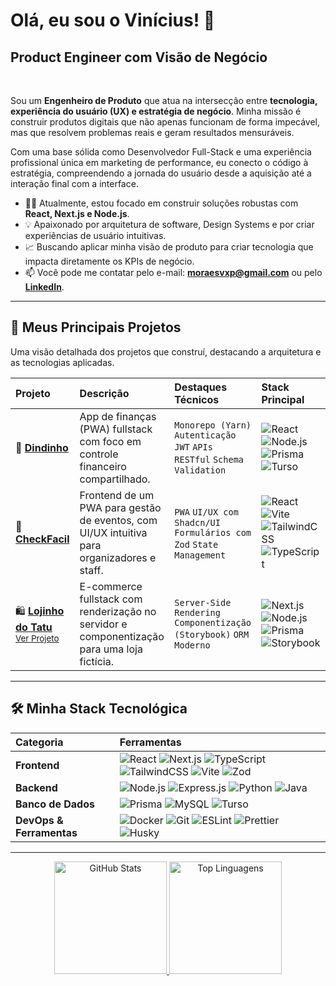 # Olá, eu sou o Vinícius! 👋

## Product Engineer com Visão de Negócio

<br>

Sou um **Engenheiro de Produto** que atua na intersecção entre **tecnologia, experiência do usuário (UX) e estratégia de negócio**. Minha missão é construir produtos digitais que não apenas funcionam de forma impecável, mas que resolvem problemas reais e geram resultados mensuráveis.

Com uma base sólida como Desenvolvedor Full-Stack e uma experiência profissional única em marketing de performance, eu conecto o código à estratégia, compreendendo a jornada do usuário desde a aquisição até a interação final com a interface.

- 👨‍💻 Atualmente, estou focado em construir soluções robustas com **React, Next.js e Node.js**.
- 💡 Apaixonado por arquitetura de software, Design Systems e por criar experiências de usuário intuitivas.
- 📈 Buscando aplicar minha visão de produto para criar tecnologia que impacta diretamente os KPIs de negócio.
- 📫 Você pode me contatar pelo e-mail: **<moraesvxp@gmail.com>** ou pelo [**LinkedIn**](https://www.linkedin.com/in/pwdbymoral/).

---

## 🚀 Meus Principais Projetos

Uma visão detalhada dos projetos que construí, destacando a arquitetura e as tecnologias aplicadas.

| Projeto | Descrição | Destaques Técnicos | Stack Principal |
| :--- | :--- | :--- | :--- |
| 💸 **[Dindinho](https://github.com/pwdbymoral/dindinho)** | App de finanças (PWA) fullstack com foco em controle financeiro compartilhado. | `Monorepo (Yarn)` `Autenticação JWT` `APIs RESTful` `Schema Validation` | ![React](https://img.shields.io/badge/React-20232A?style=for-the-badge&logo=react&logoColor=61DAFB) ![Node.js](https://img.shields.io/badge/Node.js-339933?style=for-the-badge&logo=node.js&logoColor=white) ![Prisma](https://img.shields.io/badge/Prisma-2D3748?style=for-the-badge&logo=prisma&logoColor=white) ![Turso](https://img.shields.io/badge/Turso-4FF8D2?style=for-the-badge&logo=sqlite&logoColor=black) |
| 🎉 **[CheckFacil](https://github.com/ForjaCorp/checkFacil)** | Frontend de um PWA para gestão de eventos, com UI/UX intuitiva para organizadores e staff. | `PWA` `UI/UX com Shadcn/UI` `Formulários com Zod` `State Management` | ![React](https://img.shields.io/badge/React-20232A?style=for-the-badge&logo=react&logoColor=61DAFB) ![Vite](https://img.shields.io/badge/Vite-646CFF?style=for-the-badge&logo=vite&logoColor=white) ![TailwindCSS](https://img.shields.io/badge/Tailwind_CSS-06B6D4?style=for-the-badge&logo=tailwind-css&logoColor=white) ![TypeScript](https://img.shields.io/badge/TypeScript-3178C6?style=for-the-badge&logo=typescript&logoColor=white) |
| 🛍️ **[Lojinho do Tatu](https://github.com/pwdbymoral/lojinho-do-tatu-nextjs)** <br><sub>[Ver Projeto](https://lojinhodotatu.vercel.app)</sub> | E-commerce fullstack com renderização no servidor e componentização para uma loja fictícia. | `Server-Side Rendering` `Componentização (Storybook)` `ORM Moderno` | ![Next.js](https://img.shields.io/badge/Next.js-000000?style=for-the-badge&logo=next.js&logoColor=white) ![Node.js](https://img.shields.io/badge/Node.js-339933?style=for-the-badge&logo=node.js&logoColor=white) ![Prisma](https://img.shields.io/badge/Prisma-2D3748?style=for-the-badge&logo=prisma&logoColor=white) ![Storybook](https://img.shields.io/badge/Storybook-FF4785?style=for-the-badge&logo=storybook&logoColor=white) |

---

## 🛠️ Minha Stack Tecnológica

| Categoria | Ferramentas |
| :--- | :--- |
| **Frontend** | ![React](https://img.shields.io/badge/react-%2320232A.svg?style=for-the-badge&logo=react&logoColor=%2361DAFB) ![Next.js](https://img.shields.io/badge/next.js-%23000000.svg?style=for-the-badge&logo=nextdotjs&logoColor=white) ![TypeScript](https://img.shields.io/badge/typescript-%23007ACC.svg?style=for-the-badge&logo=typescript&logoColor=white) ![TailwindCSS](https://img.shields.io/badge/tailwindcss-%2338B2AC.svg?style=for-the-badge&logo=tailwind-css&logoColor=white) ![Vite](https://img.shields.io/badge/vite-%23646CFF.svg?style=for-the-badge&logo=vite&logoColor=white) ![Zod](https://img.shields.io/badge/Zod-%233E67B1.svg?style=for-the-badge&logo=zod&logoColor=white) |
| **Backend** | ![Node.js](https://img.shields.io/badge/node.js-339933?style=for-the-badge&logo=nodedotjs&logoColor=white) ![Express.js](https://img.shields.io/badge/express.js-%23404d59.svg?style=for-the-badge&logo=express&logoColor=white) ![Python](https://img.shields.io/badge/python-3776AB?style=for-the-badge&logo=python&logoColor=white) ![Java](https://img.shields.io/badge/java-%23ED8B00.svg?style=for-the-badge&logo=openjdk&logoColor=white) |
| **Banco de Dados** | ![Prisma](https://img.shields.io/badge/Prisma-3982CE?style=for-the-badge&logo=Prisma&logoColor=white) ![MySQL](https://img.shields.io/badge/mysql-%2300f.svg?style=for-the-badge&logo=mysql&logoColor=white) ![Turso](https://img.shields.io/badge/Turso-%234FF8D2.svg?style=for-the-badge&logo=sqlite&logoColor=black) |
| **DevOps & Ferramentas** | ![Docker](https://img.shields.io/badge/docker-%230db7ed.svg?style=for-the-badge&logo=docker&logoColor=white) ![Git](https://img.shields.io/badge/git-%23F05033.svg?style=for-the-badge&logo=git&logoColor=white) ![ESLint](https://img.shields.io/badge/eslint-3A33D1?style=for-the-badge&logo=eslint&logoColor=white) ![Prettier](https://img.shields.io/badge/prettier-1A2C34?style=for-the-badge&logo=prettier&logoColor=F7BA3E) ![Husky](https://img.shields.io/badge/Husky-white?style=for-the-badge&logo=husky&logoColor=black) |

---

<div align="center">
  <a href="https://github.com/pwdbymoral">
  <img height="180em" src="https://github-readme-stats.vercel.app/api?username=pwdbymoral&show_icons=true&theme=tokyonight&include_all_commits=true&count_private=true" alt="GitHub Stats"/>
  <img height="180em" src="https://github-readme-stats.vercel.app/api/top-langs/?username=pwdbymoral&layout=compact&langs_count=7&theme=tokyonight" alt="Top Linguagens"/>
</div>
